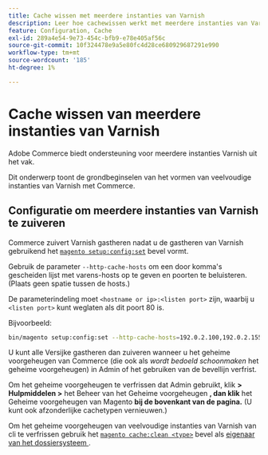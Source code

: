 ```yaml
---
title: Cache wissen met meerdere instanties van Varnish
description: Leer hoe cachewissen werkt met meerdere instanties van Varnish in Adobe Commerce. Ontdek best practices voor configuratie en beheer.
feature: Configuration, Cache
exl-id: 289a4e54-9e73-454c-bfb9-e78e405af56c
source-git-commit: 10f324478e9a5e80fc4d28ce680929687291e990
workflow-type: tm+mt
source-wordcount: '185'
ht-degree: 1%

---
```


# Cache wissen van meerdere instanties van Varnish

Adobe Commerce biedt ondersteuning voor meerdere instanties Varnish uit het vak.

Dit onderwerp toont de grondbeginselen van het vormen van veelvoudige instanties van Varnish met Commerce.

## Configuratie om meerdere instanties van Varnish te zuiveren

Commerce zuivert Varnish gastheren nadat u de gastheren van Varnish gebruikend het [`magento setup:config:set`](../../installation/tutorials/deployment.md) bevel vormt.

Gebruik de parameter `--http-cache-hosts` om een door komma&#39;s gescheiden lijst met varens-hosts op te geven en poorten te beluisteren. (Plaats geen spatie tussen de hosts.)

De parameterindeling moet `<hostname or ip>:<listen port>` zijn, waarbij u `<listen port>` kunt weglaten als dit poort 80 is.

Bijvoorbeeld:

```bash
bin/magento setup:config:set --http-cache-hosts=192.0.2.100,192.0.2.155:8080
```

U kunt alle Versijke gastheren dan zuiveren wanneer u het geheime voorgeheugen van Commerce (die ook als _wordt bedoeld schoonmaken_ het geheime voorgeheugen) in Admin of het gebruiken van de bevellijn verfrist.

Om het geheime voorgeheugen te verfrissen dat Admin gebruikt, klik **> Hulpmiddelen >** het Beheer van het Geheime voorgeheugen **, dan klik** het Geheime voorgeheugen van Magento **bij de bovenkant van de pagina.** (U kunt ook afzonderlijke cachetypen vernieuwen.)

Om het geheime voorgeheugen van veelvoudige instanties van Varnish van cli te verfrissen gebruik het [`magento cache:clean <type>`](../cli/manage-cache.md#clean-and-flush-cache-types) bevel als [ eigenaar van het dossiersysteem ](../../installation/prerequisites/file-system/overview.md).
